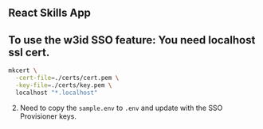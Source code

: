 ## React Skills App

## To use the w3id SSO feature: You need localhost ssl cert.

```bash
mkcert \
  -cert-file=./certs/cert.pem \
  -key-file=./certs/key.pem \
  localhost "*.localhost"
```

2. Need to copy the `sample.env` to `.env` and update with the SSO Provisioner keys.

